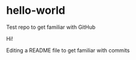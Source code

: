 # hello-world
Test repo to get familiar with GitHub

Hi!

Editing a README file to get familiar with commits
